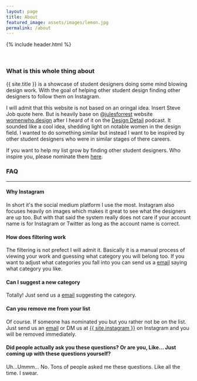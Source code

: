 ```yaml
---
layout: page
title: About
featured_image: assets/images/lemon.jpg
permalink: /about
---
```

{% include header.html %}

<br>

### What is this whole thing about
{{ site.title }} is a showcase of student designers doing some mind blowing design work. With the goal of helping other student design finding other designers to follow them on Instagram.

I will admit that this website is not based on an oringal idea. Insert Steve Job quote here. But is heavily base on [@julesforrest](https://twitter.com/julesforrest) website [womenwho.design](https://womenwho.design/) after I heard of it on the [Design Detail](https://spec.fm/podcasts/design-details) podcast. It sounded like a cool idea, shedding light on notable women in the design field. I wanted to do something similar but instead I want to be inspired by other student designers who were in similar stages of there careers.

If you want to help my list grow by finding other student designers. Who inspire you, please nominate them [here]({{site.baseurl}}/nominate.html).

### FAQ
---

#### Why Instagram

In short it's the social medium platform I use the most. Instagram also focuses heavily on images which makes it great to see what the designers are up too.
But with that said the system really does not care if your account name is for Instagram or Twitter as long as the account name is correct.

#### How does filtering work

The filtering is not prefect I will admit it. Basically it is a manual process of viewing your work and guessing what category you will belong too. If you want to adjust what categories you fall into you can send us a [email]({{site.baseurl}}/contact.html) saying what category you like.

#### Can I suggest a new category

Totally! Just send us a [email]({{site.baseurl}}/contact.html) suggesting the category.

#### Can you remove me from your list

Of course. If someone has nominated you but you rather not be on the list. Just send us an [email]({{site.baseurl}}/contact.html) or DM us at [{{ site.instagram }}](https://www.instagram.com/{{site.instagram}}) on Instagram and you will be removed immediately.

#### Did people actually ask you these questions? Or are you, Like... Just coming up with these questions yourself?

Uh...Ummm... No. Tons of people asked me these questions. Like all the time. I swear.
